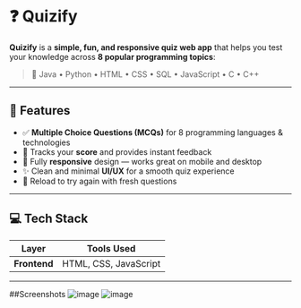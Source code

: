 # ❓ Quizify

**Quizify** is a **simple, fun, and responsive quiz web app** that helps you test your knowledge across **8 popular programming topics**:

> 🧠 Java • Python • HTML • CSS • SQL • JavaScript • C • C++

---

## 🚀 Features

- ✅ **Multiple Choice Questions (MCQs)** for 8 programming languages & technologies
- 🎯 Tracks your **score** and provides instant feedback
- 📱 Fully **responsive** design — works great on mobile and desktop
- ✨ Clean and minimal **UI/UX** for a smooth quiz experience
- 🔄 Reload to try again with fresh questions

---

## 💻 Tech Stack

| Layer        | Tools Used         |
|--------------|--------------------|
| **Frontend** | HTML, CSS, JavaScript |


---
##Screenshots
![image](https://github.com/user-attachments/assets/4e77790d-eb2c-4efa-bed9-15e5f181205b)
![image](https://github.com/user-attachments/assets/6f09360a-042e-4034-8a9f-0ac34299cc30)

